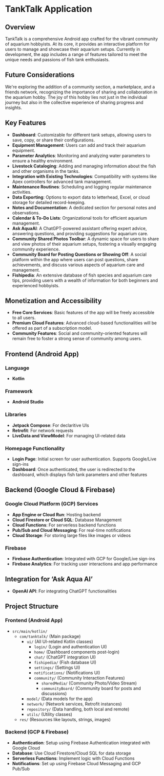 # TankTalk Application

## Overview
TankTalk is a comprehensive Android app crafted for the vibrant community of aquarium hobbyists. At its core, it provides an interactive platform for users to manage and showcase their aquarium setups. Currently in development, the app includes a range of features tailored to meet the unique needs and passions of fish tank enthusiasts.

## Future Considerations
We're exploring the addition of a community section, a marketplace, and a friends network, recognizing the importance of sharing and collaboration in the aquarium hobby. The joy of this hobby lies not just in the individual journey but also in the collective experience of sharing progress and insights.

## Key Features
- **Dashboard**: Customizable for different tank setups, allowing users to save, copy, or share their configurations.
- **Equipment Management**: Users can add and track their aquarium equipment.
- **Parameter Analytics**: Monitoring and analyzing water parameters to ensure a healthy environment.
- **Livestock Cataloging**: Adding and managing information about the fish and other organisms in the tanks.
- **Integration with Existing Technologies**: Compatibility with systems like Apex controllers for advanced tank management.
- **Maintenance Routines**: Scheduling and logging regular maintenance activities.
- **Data Exporting**: Options to export data to letterhead, Excel, or cloud storage for detailed record-keeping.
- **Notes and Documentation**: A dedicated section for personal notes and observations.
- **Calendar & To-Do Lists**: Organizational tools for efficient aquarium management.
- **Ask AquaAI**: A ChatGPT-powered assistant offering expert advice, answering questions, and providing suggestions for aquarium care.
- **Community Shared Photos Toolbar**: A dynamic space for users to share and view photos of their aquarium setups, fostering a visually engaging community experience.
- **Community Board for Posting Questions or Showing Off**: A social platform within the app where users can post questions, share achievements, and discuss various aspects of aquarium care and management.
- **Fishipedia**: An extensive database of fish species and aquarium care tips, providing users with a wealth of information for both beginners and experienced hobbyists.

## Monetization and Accessibility
- **Free Core Services**: Basic features of the app will be freely accessible to all users.
- **Premium Cloud Features**: Advanced cloud-based functionalities will be offered as part of a subscription model.
- **Community Features**: Social and community-oriented features will remain free to foster a strong sense of community among users.
## Frontend (Android App)

### Language
- **Kotlin**

### Framework
- **Android Studio**

### Libraries
- **Jetpack Compose**: For declaritive UIs
- **Retrofit**: For network requests
- **LiveData and ViewModel**: For managing UI-related data

### Homepage Functionality
- **Login Page**: Initial screen for user authentication. Supports Google/Live sign-ins
- **Dashboard**: Once authenticated, the user is redirected to the dashboard, which displays fish tank parameters and other features

## Backend (Google Cloud & Firebase)

### Google Cloud Platform (GCP) Services
- **App Engine or Cloud Run**: Hosting backend
- **Cloud Firestore or Cloud SQL**: Database Management
- **Cloud Functions**: For serverless backend functions
- **Pub/Sub and Cloud Messaging**: For real-time notifications
- **Cloud Storage**: For storing large files like images or videos

### Firebase
- **Firebase Authentication**: Integrated with GCP for Google/Live sign-ins
- **Firebase Analytics**: For tracking user interactions and app performance

## Integration for ‘Ask Aqua AI’
- **OpenAI API**: For integrating ChatGPT functionalities

## Project Structure

### Frontend (Android App)
- `src/main/kotlin/`
  - `com/tanktalk/` (Main package)
    - `ui/` (All UI-related Kotlin classes)
      - `login/` (Login and authentication UI)
      - `home/` (Dashboard components post-login)
      - `chat/` (ChatGPT integration UI)
      - `fishipedia/` (Fish database UI)
      - `settings/` (Settings UI)
      - `notifications/` (Notifications UI)
      - `community/` (Community Interaction Features)
        - `sharedMedia/` (Community Photo/Video Stream)
        - `communityBoard/` (Community board for posts and discussions)
    - `model/` (Data models for the app)
    - `network/` (Network services, Retrofit instances)
    - `repository/` (Data handling, both local and remote)
    - `utils/` (Utility classes)
  - `res/` (Resources like layouts, strings, images)

### Backend (GCP & Firebase)
- **Authentication**: Setup using Firebase Authentication integrated with Google Cloud
- **Database**: Use Cloud Firestore/Cloud SQL for data storage
- **Serverless Functions**: Implement logic with Cloud Functions
- **Notifications**: Set up using Firebase Cloud Messaging and GCP Pub/Sub
